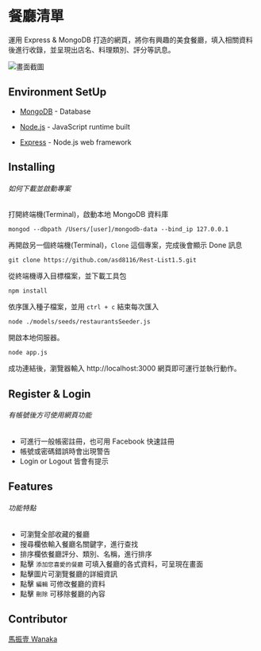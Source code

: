 # 餐廳清單

運用 Express & MongoDB 打造的網頁，將你有興趣的美食餐廳，填入相關資料後進行收錄，並呈現出店名、料理類別、評分等訊息。

![畫面截圖](https://i.imgur.com/UCaYjxM.jpg)

## Environment SetUp

- [MongoDB](https://www.mongodb.com/download-center/community) - Database

* [Node.js](https://nodejs.org/en/) - JavaScript runtime built

- [Express](https://expressjs.com/zh-tw/starter/installing.html) - Node.js web framework

## Installing

###### 如何下載並啟動專案

打開終端機(Terminal)，啟動本地 MongoDB 資料庫

```
mongod --dbpath /Users/[user]/mongodb-data --bind_ip 127.0.0.1
```

再開啟另一個終端機(Terminal)，`Clone` 這個專案，完成後會顯示 Done 訊息

```
git clone https://github.com/asd8116/Rest-List1.5.git
```

從終端機導入目標檔案，並下載工具包

```
npm install
```

依序匯入種子檔案，並用 `ctrl + c` 結束每次匯入

```
node ./models/seeds/restaurantsSeeder.js
```

開啟本地伺服器。

```
node app.js
```

成功連結後，瀏覽器輸入 http://localhost:3000
網頁即可運行並執行動作。

## Register & Login

###### 有帳號後方可使用網頁功能

- 可進行一般帳密註冊，也可用 Facebook 快速註冊
- 帳號或密碼錯誤時會出現警告
- Login or Logout 皆會有提示

## Features

###### 功能特點

- 可瀏覽全部收藏的餐廳
- 搜尋欄依輸入餐廳名關鍵字，進行查找
- 排序欄依餐廳評分、類別、名稱，進行排序
- 點擊 `添加您喜愛的餐廳` 可填入餐廳的各式資料，可呈現在畫面
- 點擊圖片可瀏覽餐廳的詳細資訊
- 點擊 `編輯` 可修改餐廳的資料
- 點擊 `刪除` 可移除餐廳的內容

## Contributor

[馬振壹 Wanaka](https://github.com/asd8116)

